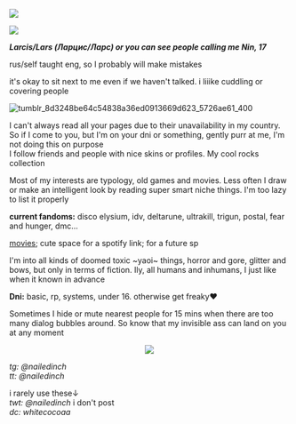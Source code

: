 ![](https://komarev.com/ghpvc/?username=nailedinch)  

![](https://cdn.discordapp.com/attachments/1412431112952741939/1412432737868185742/5.png?ex=68b845fe&is=68b6f47e&hm=91489694ff857a1b638e2128f8af833d4e0f65b5e0dc5a9debaafee298340255&)

***Larcis/Lars (Ларцис/Ларс) or you can see people calling me Nin, 17***

rus/self taught eng, so I probably will make mistakes  
  
it's okay to sit next to me even if we haven't talked. i liiike cuddling or covering people   

![tumblr_8d3248be64c54838a36ed0913669d623_5726ae61_400](https://github.com/user-attachments/assets/8edafce4-18e7-4a70-9c72-e51b608661ec)


I can't always read all your pages due to their unavailability in my country. So if I come to you, but I'm on your dni or something, gently purr at me, I'm not doing this on purpose  
I follow friends and people with nice skins or profiles. My cool rocks collection  

Most of my interests are typology, old games and movies. Less often I draw or make an intelligent look by reading super smart niche things. I'm too lazy to list it properly

**current fandoms:**
disco elysium, idv, deltarune, ultrakill, trigun, postal, fear and hunger, dmc...

[movies](https://boxd.it/81CFL); cute space for a spotify link; for a future sp


I'm into all kinds of doomed toxic ~yaoi~ things, horror and gore, glitter and bows, but only in terms of fiction. Ily, all humans and inhumans, I just like when it known in advance


**Dni:**
basic, rp, systems, under 16. otherwise get freaky♥️

Sometimes I hide or mute nearest people for 15 mins when there are too many dialog bubbles around. So know that my invisible ass can land on you at any moment

<p align="center">
<img src="https://64.media.tumblr.com/97d253a485fcef4706e21d1800e08221/79a6652a6d7925e6-c3/s100x200/f8b43eee8e87a7544215c519238d32e8f7c7b7dc.gifv"/>
</p>
 
*tg: @nailedinch*            
*tt: @nailedinch*    

i rarely use these↓  
*twt: @nailedinch* i don't post                       
*dc: whitecocoaa*  

